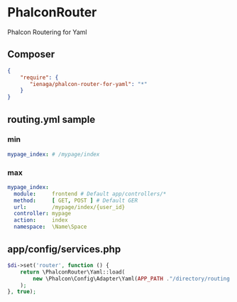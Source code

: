 # PhalconRouter

Phalcon Routering for Yaml

## Composer

```json
{
    "require": {
       "ienaga/phalcon-router-for-yaml": "*"
    }
}
```

## routing.yml sample

### min

```yaml
mypage_index: # /mypage/index
```


### max
```yaml
mypage_index:
  module:     frontend # Default app/controllers/*
  method:     [ GET, POST ] # Default GER
  url:        /mypage/index/{user_id}
  controller: mypage
  action:     index
  namespace:  \Name\Space
```

## app/config/services.php

```php
$di->set('router', function () {
    return \PhalconRouter\Yaml::load(
        new \Phalcon\Config\Adapter\Yaml(APP_PATH ."/directory/routing.yml")
    );
}, true);
```


